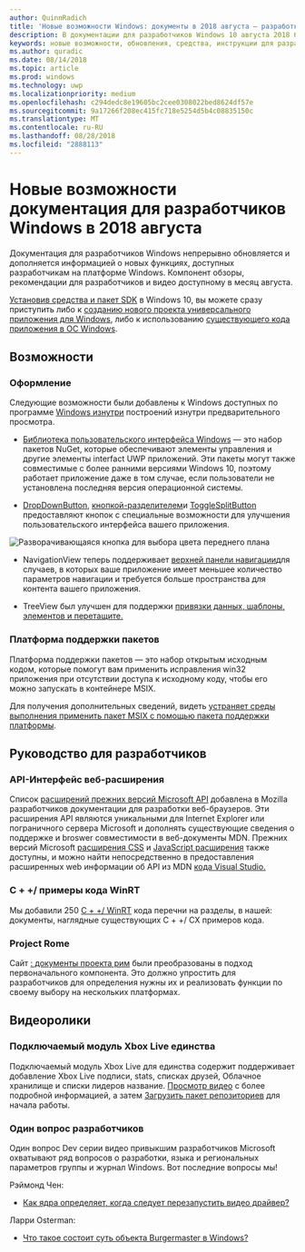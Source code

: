 ```yaml
---
author: QuinnRadich
title: 'Новые возможности Windows: документы в 2018 августа — разработка UWP приложений'
description: В документации для разработчиков Windows 10 августа 2018 были добавлены новые функции, видео, примеры и рекомендации для разработчиков.
keywords: новые возможности, обновления, средства, инструкции для разработчиков, Windows 10 августа
ms.author: quradic
ms.date: 08/14/2018
ms.topic: article
ms.prod: windows
ms.technology: uwp
ms.localizationpriority: medium
ms.openlocfilehash: c294dedc8e19605bc2cee0308022bed8624df57e
ms.sourcegitcommit: 9a17266f208ec415fc718e5254d5b4c08835150c
ms.translationtype: MT
ms.contentlocale: ru-RU
ms.lasthandoff: 08/28/2018
ms.locfileid: "2888113"
---
```

# <a name="whats-new-in-the-windows-developer-docs-in-august-2018"></a>Новые возможности документация для разработчиков Windows в 2018 августа

Документация для разработчиков Windows непрерывно обновляется и дополняется информацией о новых функциях, доступных разработчикам на платформе Windows. Компонент обзоры, рекомендации для разработчиков и видео доступному в месяц августа.

[Установив средства и пакет SDK](http://go.microsoft.com/fwlink/?LinkId=821431) в Windows 10, вы можете сразу приступить либо к [созданию нового проекта универсального приложения для Windows](../get-started/create-uwp-apps.md), либо к использованию [существующего кода приложения в ОС Windows](../porting/index.md).

## <a name="features"></a>Возможности

### <a name="design"></a>Оформление

Следующие возможности были добавлены к Windows доступных по программе [Windows изнутри](https://insider.windows.com/) построений изнутри предварительного просмотра.

* [Библиотека пользовательского интерфейса Windows](https://aka.ms/winui-docs) — это набор пакетов NuGet, которые обеспечивают элементы управления и другие элементы interfact UWP приложений. Эти пакеты могут также совместимые с более ранними версиями Windows 10, поэтому работает приложение даже в том случае, если пользователи не установлена последняя версия операционной системы.

* [DropDownButton](../design/controls-and-patterns/buttons.md#create-a-drop-down-button), [кнопкой-разделителем](../design/controls-and-patterns/buttons.md#create-a-split-button)и [ToggleSplitButton](../design/controls-and-patterns/buttons.md#create-a-toggle-split-button) предоставляют кнопок с специальные возможности для улучшения пользовательского интерфейса вашего приложения.

![Разворачивающаяся кнопка для выбора цвета переднего плана](../design/controls-and-patterns/images/split-button-rtb.png)

* NavigationView теперь поддерживает [верхней панели навигации](../design/controls-and-patterns/navigationview.md)для случаев, в которых ваше приложение имеет меньшее количество параметров навигации и требуется больше пространства для контента вашего приложения.

* TreeView был улучшен для поддержки [привязки данных, шаблоны, элементов и перетащите.](../design/controls-and-patterns/tree-view.md)

### <a name="package-support-framework"></a>Платформа поддержки пакетов

Платформа поддержки пакетов — это набор открытым исходным кодом, которые помогут вам применить исправления win32 приложения при отсутствии доступа к исходному коду, чтобы его можно запускать в контейнере MSIX.

Для получения дополнительных сведений, видеть [устраняет среды выполнения применить пакет MSIX с помощью пакета поддержки платформы](../porting/package-support-framework.md).

## <a name="developer-guidance"></a>Руководство для разработчиков

### <a name="web-api-extensions"></a>API-Интерфейс веб-расширения

Список [расширений прежних версий Microsoft API](https://developer.mozilla.org/docs/Web/API/Microsoft_API_extensions) добавлена в Mozilla разработчиков документации для разработки веб-браузеров. Эти расширения API являются уникальными для Internet Explorer или пограничного сервера Microsoft и дополнять существующие сведения о поддержке и broswer совместимости в веб-документы MDN. Прежних версий Microsoft [расширения CSS](https://developer.mozilla.org/docs/Web/CSS/Microsoft_Extensions) и [JavaScript расширения](https://developer.mozilla.org/docs/Web/JavaScript/Microsoft_JavaScript_extensions) также доступны, и можно найти непосредственно в предоставления расширенных web информации об API из MDN [кода Visual Studio.](https://code.visualstudio.com/updates/v1_25#_new-css-pseudo-selectors-and-pseudo-elements-from-mdn)

### <a name="cwinrt-code-examples"></a>C + +/ примеры кода WinRT

Мы добавили 250 [C + +/ WinRT](../cpp-and-winrt-apis/index.md) кода перечни на разделы, в нашей: документы, наглядные существующих C + +/ CX примеров кода.

### <a name="project-rome"></a>Project Rome

Сайт [: документы проекта рим](https://docs.microsoft.com/windows/project-rome/) были преобразованы в подход первоначального компонента. Это должно упростить для разработчиков для определения нужны их и реализовать функции по своему выбору на нескольких платформах.

## <a name="videos"></a>Видеоролики

### <a name="xbox-live-unity-plugin"></a>Подключаемый модуль Xbox Live единства

Подключаемый модуль Xbox Live для единства содержит поддерживает добавление Xbox Live подписи, stats, списках друзей, Облачное хранилище и списки лидеров название. [Просмотр видео](https://youtu.be/fVQZ-YgwNpY) с более подробной информацией, а затем [Загрузить пакет репозиториев](https://aka.ms/UnityPlugin) для начала работы.

### <a name="one-dev-question"></a>Один вопрос разработчиков

Один вопрос Dev серии видео привыкшим разработчиков Microsoft охватывают ряд вопросов о разработки, языка и региональных параметров группы и журнал Windows. Вот последние вопросы мы!

Рэймонд Чен:

* [Как ядра определяет, когда следует перезапустить видео драйвер?](https://youtu.be/3SNAdyO1l5c)

Ларри Osterman:

* [Что такое состоит суть объекта Burgermaster в Windows?](https://youtu.be/0TDSbyAIvX0)
